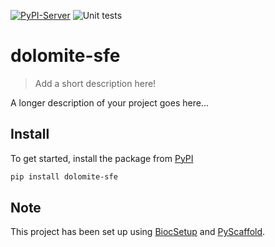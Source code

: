[![PyPI-Server](https://img.shields.io/pypi/v/dolomite-sfe.svg)](https://pypi.org/project/dolomite-sfe/)
![Unit tests](https://github.com/BiocPy/dolomite-sfe/actions/workflows/pypi-test.yml/badge.svg)

# dolomite-sfe

> Add a short description here!

A longer description of your project goes here...

## Install

To get started, install the package from [PyPI](https://pypi.org/project/dolomite-sfe/)

```bash
pip install dolomite-sfe
```

<!-- biocsetup-notes -->

## Note

This project has been set up using [BiocSetup](https://github.com/biocpy/biocsetup)
and [PyScaffold](https://pyscaffold.org/).
